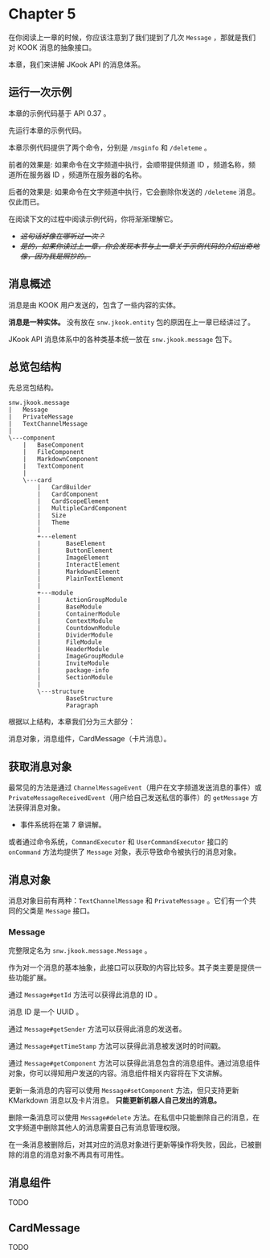 # Chapter 5

在你阅读上一章的时候，你应该注意到了我们提到了几次 `Message` ，那就是我们对 KOOK 消息的抽象接口。

本章，我们来讲解 JKook API 的消息体系。

## 运行一次示例

本章的示例代码基于 API 0.37 。

先运行本章的示例代码。

本章示例代码提供了两个命令，分别是 `/msginfo` 和 `/deleteme` 。

前者的效果是: 如果命令在文字频道中执行，会顺带提供频道 ID ，频道名称，频道所在服务器 ID ，频道所在服务器的名称。

后者的效果是: 如果命令在文字频道中执行，它会删除你发送的 `/deleteme` 消息。仅此而已。

在阅读下文的过程中阅读示例代码，你将渐渐理解它。
* _~~这句话好像在哪听过一次？~~_
* _~~是的，如果你读过上一章，你会发现本节与上一章关于示例代码的介绍出奇地像，因为我是照抄的。~~_

## 消息概述

消息是由 KOOK 用户发送的，包含了一些内容的实体。

**消息是一种实体。**
没有放在 `snw.jkook.entity` 包的原因在上一章已经讲过了。

JKook API 消息体系中的各种类基本统一放在 `snw.jkook.message` 包下。

## 总览包结构

先总览包结构。

```text
snw.jkook.message
|   Message
|   PrivateMessage
|   TextChannelMessage
|   
\---component
    |   BaseComponent
    |   FileComponent
    |   MarkdownComponent
    |   TextComponent
    |   
    \---card
        |   CardBuilder
        |   CardComponent
        |   CardScopeElement
        |   MultipleCardComponent
        |   Size
        |   Theme
        |   
        +---element
        |       BaseElement
        |       ButtonElement
        |       ImageElement
        |       InteractElement
        |       MarkdownElement
        |       PlainTextElement
        |       
        +---module
        |       ActionGroupModule
        |       BaseModule
        |       ContainerModule
        |       ContextModule
        |       CountdownModule
        |       DividerModule
        |       FileModule
        |       HeaderModule
        |       ImageGroupModule
        |       InviteModule
        |       package-info
        |       SectionModule
        |       
        \---structure
                BaseStructure
                Paragraph
```

根据以上结构，本章我们分为三大部分：

消息对象，消息组件，CardMessage（卡片消息）。

## 获取消息对象

最常见的方法是通过 `ChannelMessageEvent`（用户在文字频道发送消息的事件）或 `PrivateMessageReceivedEvent`（用户给自己发送私信的事件）的 `getMessage` 方法获得消息对象。
* 事件系统将在第 7 章讲解。

或者通过命令系统，`CommandExecutor` 和 `UserCommandExecutor` 接口的 `onCommand` 方法均提供了 `Message` 对象，表示导致命令被执行的消息对象。

## 消息对象

消息对象目前有两种：`TextChannelMessage` 和 `PrivateMessage` 。它们有一个共同的父类是 `Message` 接口。

### Message

完整限定名为 `snw.jkook.message.Message` 。

作为对一个消息的基本抽象，此接口可以获取的内容比较多。其子类主要是提供一些功能扩展。

通过 `Message#getId` 方法可以获得此消息的 ID 。

消息 ID 是一个 UUID 。

通过 `Message#getSender` 方法可以获得此消息的发送者。

通过 `Message#getTimeStamp` 方法可以获得此消息被发送时的时间戳。

通过 `Message#getComponent` 方法可以获得此消息包含的消息组件。通过消息组件对象，你可以得知用户发送的内容。消息组件相关内容将在下文讲解。

更新一条消息的内容可以使用 `Message#setComponent` 方法，但只支持更新 KMarkdown 消息以及卡片消息。
**只能更新机器人自己发出的消息。**

删除一条消息可以使用 `Message#delete` 方法。在私信中只能删除自己的消息，在文字频道中删除其他人的消息需要自己有消息管理权限。

在一条消息被删除后，对其对应的消息对象进行更新等操作将失败，因此，已被删除的消息的消息对象不再具有可用性。

## 消息组件

TODO

## CardMessage

TODO
